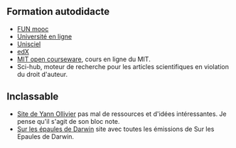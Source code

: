 ## Formation autodidacte

* [FUN mooc](https://lms.fun-mooc.fr/dashboard)
* [Université en ligne](https://uel.unisciel.fr/)
* [Unisciel](http://www.unisciel.fr/)
* [edX](https://www.edx.org/learn/)
* [MIT open courseware](https://ocw.mit.edu/search/), cours en ligne du MIT.
* Sci-hub, moteur de recherche pour les articles scientifiques en violation du droit d'auteur.


## Inclassable

* [Site de Yann Ollivier](http://www.yann-ollivier.org/) pas mal de ressources et d'idées intéressantes. Je pense qu'il s'agit de son bloc note.
* [Sur les épaules de Darwin](http://www.clementgrimal.fr/darwin/) site avec toutes les émissions de Sur les Epaules de Darwin.